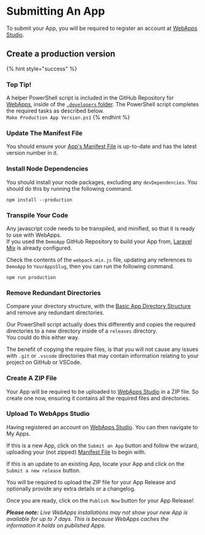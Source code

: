 # Submitting An App

To submit your App, you will be required to register an account at [WebApps Studio](https://studio.getwebapps.uk).

## Create a production version

{% hint style="success" %}
### Top Tip!

A helper PowerShell script is included in the GitHub Repository for [WebApps](https://github.com/RTWA/WebApps), inside of the [`.developers` folder](https://github.com/RTWA/WebApps/tree/develop/.developers). The PowerShell script completes the required tasks as described below.\
`Make Production App Version.ps1`
{% endhint %}

### Update The Manifest File

You should ensure your [App's Manifest File](manifest-file.md) is up-to-date and has the latest version number in it.

### Install Node Dependencies

You should install your node packages, excluding any `devDependencies`. You should do this by running the following command.

```
npm install --production
```

### Transpile Your Code

Any javascript code needs to be transpiled, and minified, so that it is ready to use with WebApps.\
If you used the `DemoApp` GitHub Repository to build your App from, [Laravel Mix](https://laravel-mix.com) is already configured.

Check the contents of the `webpack.mix.js` file, updating any references to `DemoApp` to `YourAppsSlug`, then you can run the following command.

```
npm run production
```

### Remove Redundant Directories

Compare your directory structure, with the [Basic App Directory Structure](index.md#basic-app-directory-structure) and remove any redundant directories.

Our PowerShell script actually does this differently and copies the required directories to a new directory inside of a `releases` directory.\
You could do this either way.

The benefit of copying the require files, is that you will not cause any issues with `.git` or `.vscode` directories that may contain information relating to your project on GitHub or VSCode.

### Create A ZIP File

Your App will be required to be uploaded to [WebApps Studio](https://studio.getwebapps.uk) in a ZIP file. So create one now, ensuring it contains all the required files and directories.

### Upload To WebApps Studio

Having registered an account on [WebApps Studio](https://studio.getwebapps.uk). You can then navigate to My Apps.

If this is a new App, click on the `Submit an App` button and follow the wizard, uploading your (not zipped) [Manifest File](manifest-file.md) to begin with.

If this is an update to an existing App, locate your App and click on the `Submit a new release` button.

You will be required to upload the ZIP file for your App Release and optionally provide any extra details or a changelog.

Once you are ready, click on the `Publish Now` button for your App Release!

_**Please note:** Live WebApps installations may not show your new App is available for up to 7 days. This is because WebApps caches the information it holds on published Apps._
